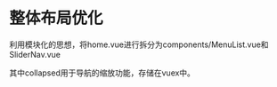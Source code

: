 # 整体布局优化

利用模块化的思想，将home.vue进行拆分为components/MenuList.vue和
SliderNav.vue

其中collapsed用于导航的缩放功能，存储在vuex中。

